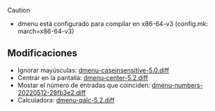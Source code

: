> [!CAUTION]
> - dmenu está configurado para compilar en x86-64-v3 (config.mk: march=x86-64-v3)

## Modificaciones

- Ignorar mayúsculas: [dmenu-caseinsensitive-5.0.diff](http://tools.suckless.org/dmenu/patches/case-insensitive/dmenu-caseinsensitive-5.0.diff)
- Centrar en la pantalla: [dmenu-center-5.2.diff](http://tools.suckless.org/dmenu/patches/center/dmenu-center-5.2.diff)
- Mostar el número de entradas que coinciden: [dmenu-numbers-20220512-28fb3e2.diff](http://tools.suckless.org/dmenu/patches/numbers/dmenu-numbers-20220512-28fb3e2.diff)
- Calculadora: [dmenu-qalc-5.2.diff](http://tools.suckless.org/dmenu/patches/qalc/dmenu-qalc-5.2.diff)
